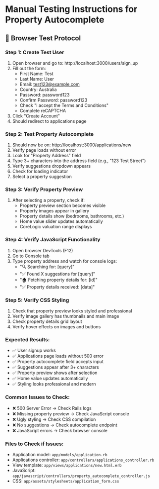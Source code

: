 # Manual Testing Instructions for Property Autocomplete

## 🧪 Browser Test Protocol

### Step 1: Create Test User
1. Open browser and go to: http://localhost:3000/users/sign_up
2. Fill out the form:
   - First Name: Test
   - Last Name: User
   - Email: test123@example.com
   - Country: Australia
   - Password: password123
   - Confirm Password: password123
   - Check "I accept the Terms and Conditions"
   - Complete reCAPTCHA
3. Click "Create Account"
4. Should redirect to applications page

### Step 2: Test Property Autocomplete
1. Should now be on: http://localhost:3000/applications/new
2. Verify page loads without error
3. Look for "Property Address" field
4. Type 3+ characters into the address field (e.g., "123 Test Street")
5. Verify suggestions dropdown appears
6. Check for loading indicator
7. Select a property suggestion

### Step 3: Verify Property Preview
1. After selecting a property, check if:
   - Property preview section becomes visible
   - Property images appear in gallery
   - Property details show (bedrooms, bathrooms, etc.)
   - Home value slider updates automatically
   - CoreLogic valuation range displays

### Step 4: Verify JavaScript Functionality
1. Open browser DevTools (F12)
2. Go to Console tab
3. Type property address and watch for console logs:
   - "🔍 Searching for: [query]"
   - "✅ Found X suggestions for [query]"
   - "🏠 Fetching property details for: [id]"
   - "✅ Property details received: [data]"

### Step 5: Verify CSS Styling
1. Check that property preview looks styled and professional
2. Verify image gallery has thumbnails and main image
3. Check property details grid layout
4. Verify hover effects on images and buttons

### Expected Results:
- ✅ User signup works
- ✅ Applications page loads without 500 error
- ✅ Property autocomplete field accepts input
- ✅ Suggestions appear after 3+ characters
- ✅ Property preview shows after selection
- ✅ Home value updates automatically
- ✅ Styling looks professional and modern

### Common Issues to Check:
- ❌ 500 Server Error → Check Rails logs
- ❌ Missing property preview → Check JavaScript console
- ❌ Ugly styling → Check CSS compilation
- ❌ No suggestions → Check autocomplete endpoint
- ❌ JavaScript errors → Check browser console

### Files to Check if Issues:
- Application model: `app/models/application.rb`
- Applications controller: `app/controllers/applications_controller.rb`
- View template: `app/views/applications/new.html.erb`
- JavaScript: `app/javascript/controllers/property_autocomplete_controller.js`
- CSS: `app/assets/stylesheets/application_form.css`